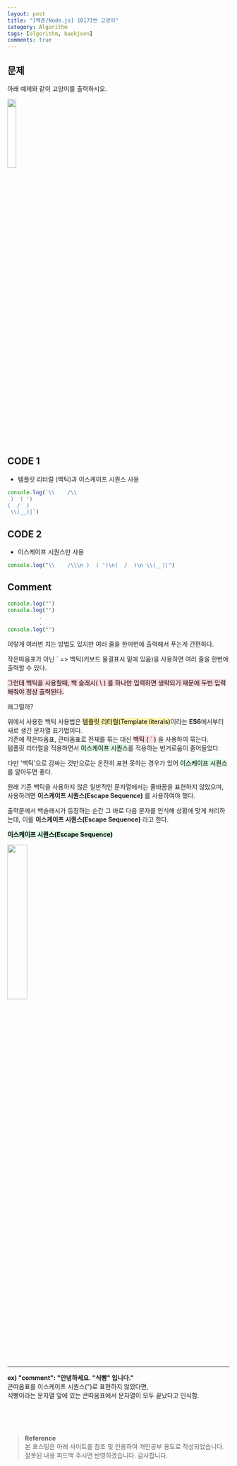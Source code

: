```yaml
---
layout: post
title: "[백준/Node.js] 10171번 고양이"
category: Algorithm
tags: [algorithm, baekjoon]
comments: true
---
```


## 문제
아래 예제와 같이 고양이를 출력하시오.

<img width="20%" src="https://user-images.githubusercontent.com/76654131/138587731-2da013ca-d849-46f7-a4eb-910389f7badb.png">

## CODE 1
- 템플릿 리터럴 (백틱)과 이스케이프 시퀀스 사용

```javascript
console.log(`\\    /\\
 )  ( ')
(  /  )
 \\(__)|`)
```

## CODE 2
- 이스케이프 시퀀스만 사용

```javascript
console.log("\\    /\\\n )  ( ')\n(  /  )\n \\(__)|")
```

## Comment
```javascript
console.log("")
console.log("")
          .
          . 
console.log("") 
```

이렇게 여러번 치는 방법도 있지만  여러 줄을 한꺼번에 출력해서 푸는게 간편하다.
 
작은따옴표가 아닌 ` =>  백틱(키보드 물결표시 밑에 있음)을 사용하면 여러 줄을 한번에 출력할 수 있다.
 
 
<mark style='background-color: #ffdce0'> 그런데 백틱을 사용할때, 백 슬래시( \ ) 를 하나만 입력하면 생략되기 때문에 두번 입력해줘야 정상 출력된다.</mark>
 
왜그럴까?   
 
위에서 사용한 백틱 사용법은 <mark style='background-color: #fff5b1'>템플릿 리터럴(Template literals)</mark>이라는 **ES6**에서부터 새로 생긴 문자열 표기법이다.   
기존에 작은따옴표, 큰따옴표로 전체를 묶는 대신 <mark style='background-color: #ffdce0'>백틱 ( ` )</mark> 을 사용하여 묶는다.   
템플릿 리터럴을 적용하면서 <mark style='background-color: #dcffe4'>이스케이프 시퀀스</mark>를 적용하는 번거로움이 줄어들었다.   

다만 '백틱'으로 감싸는 것만으로는 온전히 표현 못하는 경우가 있어 <mark style='background-color: #dcffe4'>이스케이프 시퀀스</mark>를 알아두면 좋다.   
 
원래 기존 백틱을 사용하지 않은 일반적인 문자열에서는 줄바꿈을 표현하지 않았으며,
사용하려면 **이스케이프 시퀀스(Escape Sequence)** 를 사용하여야 했다.
 
출력문에서 백슬래시가 등장하는 순간 그 바로 다음 문자를 인식해 상황에 맞게 처리하는데, 
이를 **이스케이프 시퀀스(Escape Sequence)** 라고 한다. 

**<mark style='background-color: #dcffe4'>이스케이프 시퀀스(Escape Sequence)</mark>**

<img width="30%" src="https://user-images.githubusercontent.com/76654131/138588066-b03b58b2-8053-4972-a18c-0a466e9b645b.png">

---

**ex)  "comment": "안녕하세요. \"식빵\" 입니다."**  
큰따옴표를 이스케이프 시퀀스(\")로 표현하지 않았다면,   
식빵이라는 문자열 앞에 있는 큰따옴표에서 문자열이 모두 끝났다고 인식함.

<br>
<br>
<br>

>**Reference**   
본 포스팅은 아래 사이트를 참조 및 인용하여 개인공부 용도로 작성되었습니다.   
잘못된 내용 피드백 주시면 반영하겠습니다. 감사합니다.   
[]()